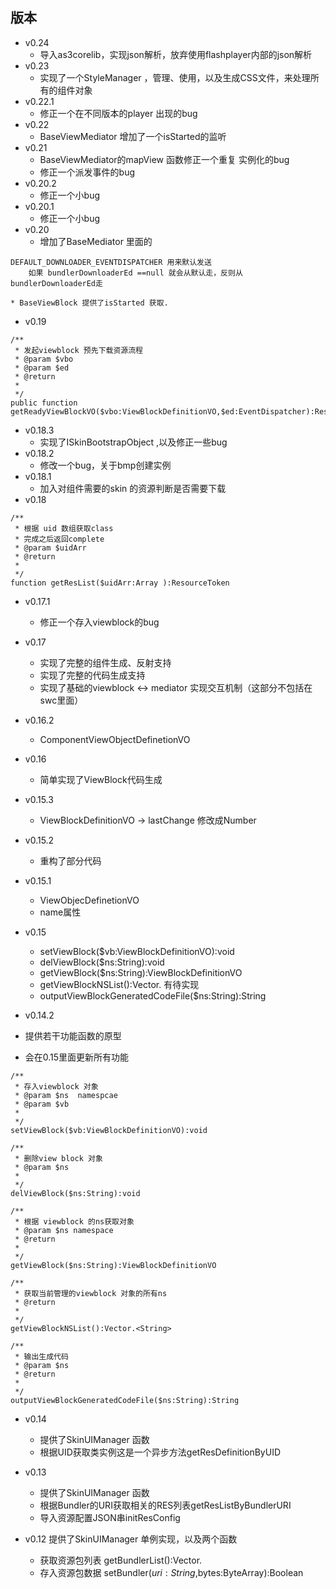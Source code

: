 

版本
----------------------
* v0.24
	* 导入as3corelib，实现json解析，放弃使用flashplayer内部的json解析
* v0.23
	* 实现了一个StyleManager ，管理、使用，以及生成CSS文件，来处理所有的组件对象
* v0.22.1
	* 修正一个在不同版本的player 出现的bug
* v0.22
	* BaseViewMediator 增加了一个isStarted的监听
* v0.21
	* BaseViewMediator的mapView 函数修正一个重复 实例化的bug
	* 修正一个派发事件的bug
* v0.20.2
	* 修正一个小bug
* v0.20.1
	* 修正一个小bug
* v0.20
	* 增加了BaseMediator 里面的	
```
DEFAULT_DOWNLOADER_EVENTDISPATCHER 用来默认发送
	如果 bundlerDownloaderEd ==null 就会从默认走，反则从bundlerDownloaderEd走
```
	* BaseViewBlock 提供了isStarted 获取.
* v0.19

```
/**
 * 发起viewblock 预先下载资源流程 
 * @param $vbo
 * @param $ed
 * @return 
 * 
 */
public function getReadyViewBlockVO($vbo:ViewBlockDefinitionVO,$ed:EventDispatcher):ResourceToken
```

* v0.18.3
	* 实现了ISkinBootstrapObject ,以及修正一些bug
* v0.18.2
	* 修改一个bug，关于bmp创建实例
* v0.18.1
	* 加入对组件需要的skin 的资源判断是否需要下载
* v0.18
```
/**
 * 根据 uid 数组获取class
 * 完成之后返回complete
 * @param $uidArr
 * @return 
 * 
 */
function getResList($uidArr:Array ):ResourceToken
```

* v0.17.1
	* 修正一个存入viewblock的bug
* v0.17
	* 实现了完整的组件生成、反射支持
	* 实现了完整的代码生成支持
	* 实现了基础的viewblock <-> mediator 实现交互机制（这部分不包括在swc里面）

* v0.16.2
	* ComponentViewObjectDefinetionVO
* v0.16
	* 简单实现了ViewBlock代码生成
* v0.15.3
	* ViewBlockDefinitionVO -> lastChange 修改成Number
* v0.15.2
 	* 重构了部分代码
* v0.15.1
	* ViewObjecDefinetionVO
	* name属性
* v0.15

	* setViewBlock($vb:ViewBlockDefinitionVO):void
	* delViewBlock($ns:String):void
	* getViewBlock($ns:String):ViewBlockDefinitionVO
	* getViewBlockNSList():Vector.<String>
	有待实现
	* outputViewBlockGeneratedCodeFile($ns:String):String
* v0.14.2
* 提供若干功能函数的原型
* 会在0.15里面更新所有功能
```
/**
 * 存入viewblock 对象
 * @param $ns  namespcae
 * @param $vb  
 * 
 */
setViewBlock($vb:ViewBlockDefinitionVO):void

/**
 * 删除view block 对象 
 * @param $ns
 * 
 */
delViewBlock($ns:String):void

/**
 * 根据 viewblock 的ns获取对象 
 * @param $ns namespace
 * @return 
 * 
 */
getViewBlock($ns:String):ViewBlockDefinitionVO

/**
 * 获取当前管理的viewblock 对象的所有ns 
 * @return 
 * 
 */
getViewBlockNSList():Vector.<String>

/**
 * 输出生成代码 
 * @param $ns
 * @return 
 * 
 */
outputViewBlockGeneratedCodeFile($ns:String):String
```

* v0.14
	* 提供了SkinUIManager 函数
	*  根据UID获取类实例这是一个异步方法getResDefinitionByUID

* v0.13
	* 提供了SkinUIManager 函数
	*  根据Bundler的URI获取相关的RES列表getResListByBundlerURI
	*  导入资源配置JSON串initResConfig 

* v0.12 
 	提供了SkinUIManager 单例实现，以及两个函数
	* 获取资源包列表 
	getBundlerList():Vector.<ResBundlerObject>
	* 存入资源包数据 
	setBundler($uri:String,$bytes:ByteArray):Boolean